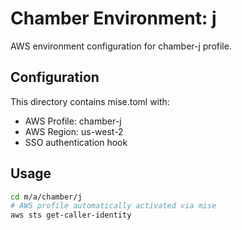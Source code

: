 # Chamber Environment: j

AWS environment configuration for chamber-j profile.

## Configuration

This directory contains mise.toml with:
- AWS Profile: chamber-j
- AWS Region: us-west-2
- SSO authentication hook

## Usage

```bash
cd m/a/chamber/j
# AWS profile automatically activated via mise
aws sts get-caller-identity
```
